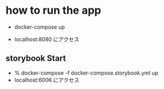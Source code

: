 # how to run the app
-  docker-compose up

- localhost:8080 にアクセス

## storybook Start

- % docker-compose -f docker-compose.storybook.yml up
- localhost:6006 にアクセス


